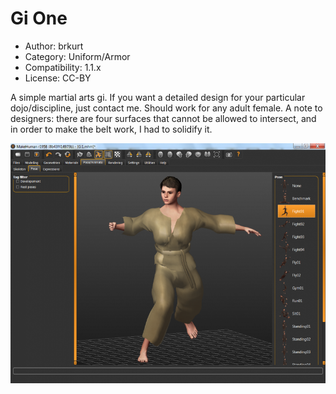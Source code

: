 # Gi One

* Author: brkurt
* Category: Uniform/Armor
* Compatibility: 1.1.x
* License: CC-BY

A simple martial arts gi.  If you want a detailed design for your particular dojo/discipline, just contact me. Should work for any adult female.  A note to designers: there are four surfaces that cannot be allowed to intersect, and in order to make the belt work, I had to solidify it. 

![Example](gi1MHGUI.png)

